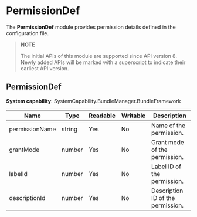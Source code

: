 # PermissionDef

The **PermissionDef** module provides permission details defined in the configuration file.

> **NOTE**
>
> The initial APIs of this module are supported since API version 8. Newly added APIs will be marked with a superscript to indicate their earliest API version.

## **PermissionDef**

**System capability**: SystemCapability.BundleManager.BundleFramework

| Name          | Type  | Readable| Writable| Description          |
| -------------- | ------ | ---- | ---- | -------------- |
| permissionName | string | Yes  | No  | Name of the permission.  |
| grantMode      | number | Yes  | No  | Grant mode of the permission.|
| labelId        | number | Yes  | No  | Label ID of the permission.  |
| descriptionId  | number | Yes  | No  | Description ID of the permission.  |

